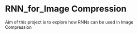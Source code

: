 # RNN_for_Image Compression
Aim of this project is to explore how RNNs can be used in Image Compression
